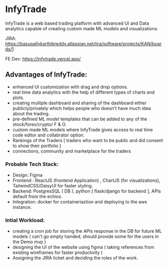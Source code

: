 # InfyTrade
InfyTrade is a web based trading platform with advanced UI and Data analytics capable of creating custom made ML models and visualizations.

JIRA: https://basupallykarthikreddy.atlassian.net/jira/software/projects/KAN/boards/1

FE Dev: https://infytrade.vercel.app/

## Advantages of InfyTrade:

- enhanced UI customization with drag and drop options.
- real time data analytics with the help of different types of charts and plots.
- creating mulitple dashboard and sharing of the dashboard either publicly/privately which helps people who doesn't have much idea about the trading.
- pre-defined ML model templates that can be added to any of the stock/forex/crypto/ F & O.
- custom made ML models where InfyTrade gives access to real time code editor and collabrator option.
- Rankings of the Traders [ traders who want to be public and did consent to show their portfolio ]
- connections, community and marketplace for the traders


### Probable Tech Stack:

- Design: Figma 
- Frontend : ReactJS (frontend Application) , ChartJS (for visualizations), TailwindCSS/DaisyUI for faster styling.
- Backend: PostgresSQL ( DB ), python [ flask/django for backend ], APIs default from the echios.
- Integration: docker for containeriaztion and deploying to the aws instance.

### Intial Workload:

- creating a cron job for storing the APIs response in the DB for future ML models ( can't go empty handed, should provide some for the users in the Demo mvp )
- designing the UI of the website using figma ( taking references from existing wireframes for faster productivity )
- Assigning the JIRA ticket and deciding the roles of the work.
